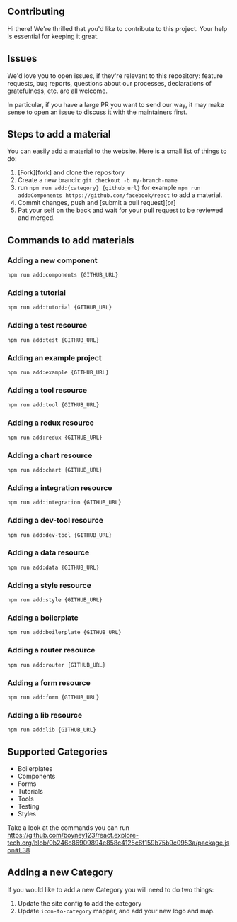 ## Contributing

Hi there! We're thrilled that you'd like to contribute to this project. Your help is essential for keeping it great.

## Issues

We'd love you to open issues, if they're relevant to this repository: feature requests, bug reports, questions about our processes, declarations of gratefulness, etc. are all welcome.

In particular, if you have a large PR you want to send our way, it may make sense to open an issue to discuss it with the maintainers first.

## Steps to add a material

You can easily add a material to the website. Here is a small list of things to do:

1. [Fork][fork] and clone the repository
1. Create a new branch: `git checkout -b my-branch-name`
1. run `npm run add:{category} {github_url}` for example `npm run add:Components https://github.com/facebook/react` to add a material. 
1. Commit changes, push and [submit a pull request][pr] 
1. Pat your self on the back and wait for your pull request to be reviewed and merged.



## Commands to add materials

### Adding a new component
`npm run add:components {GITHUB_URL}`

### Adding a tutorial
`npm run add:tutorial {GITHUB_URL}`

### Adding a test resource
`npm run add:test {GITHUB_URL}`

### Adding an example project
`npm run add:example {GITHUB_URL}`

### Adding a tool resource
`npm run add:tool {GITHUB_URL}`

### Adding a redux resource
`npm run add:redux {GITHUB_URL}`

### Adding a chart resource
`npm run add:chart {GITHUB_URL}`

### Adding a integration resource
`npm run add:integration {GITHUB_URL}`

### Adding a dev-tool resource
`npm run add:dev-tool {GITHUB_URL}`

### Adding a data resource
`npm run add:data {GITHUB_URL}`

### Adding a style resource
`npm run add:style {GITHUB_URL}`

### Adding a boilerplate
`npm run add:boilerplate {GITHUB_URL}`

### Adding a router resource
`npm run add:router {GITHUB_URL}`

### Adding a form resource
`npm run add:form {GITHUB_URL}`

### Adding a lib resource
`npm run add:lib {GITHUB_URL}`

## Supported Categories

- Boilerplates
- Components
- Forms
- Tutorials
- Tools
- Testing
- Styles

Take a look at the commands you can run https://github.com/boyney123/react.explore-tech.org/blob/0b246c86909894e858c4125c6f159b75b9c0953a/package.json#L38

## Adding a new Category

If you would like to add a new Category you will need to do two things:

1. Update the site config to add the category
1. Update `icon-to-category` mapper, and add your new logo and map.
